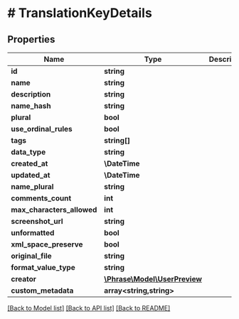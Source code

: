 # # TranslationKeyDetails

## Properties

Name | Type | Description | Notes
------------ | ------------- | ------------- | -------------
**id** | **string** |  | [optional] 
**name** | **string** |  | [optional] 
**description** | **string** |  | [optional] 
**name_hash** | **string** |  | [optional] 
**plural** | **bool** |  | [optional] 
**use_ordinal_rules** | **bool** |  | [optional] 
**tags** | **string[]** |  | [optional] 
**data_type** | **string** |  | [optional] 
**created_at** | **\DateTime** |  | [optional] 
**updated_at** | **\DateTime** |  | [optional] 
**name_plural** | **string** |  | [optional] 
**comments_count** | **int** |  | [optional] 
**max_characters_allowed** | **int** |  | [optional] 
**screenshot_url** | **string** |  | [optional] 
**unformatted** | **bool** |  | [optional] 
**xml_space_preserve** | **bool** |  | [optional] 
**original_file** | **string** |  | [optional] 
**format_value_type** | **string** |  | [optional] 
**creator** | [**\Phrase\Model\UserPreview**](UserPreview.md) |  | [optional] 
**custom_metadata** | **array&lt;string,string&gt;** |  | [optional] 

[[Back to Model list]](../../README.md#documentation-for-models) [[Back to API list]](../../README.md#documentation-for-api-endpoints) [[Back to README]](../../README.md)


